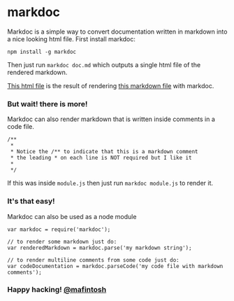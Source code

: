 # markdoc

Markdoc is a simple way to convert documentation written in markdown into a nice looking html file.
First install markdoc:

    npm install -g markdoc

Then just run `markdoc doc.md` which outputs a single html file of the rendered markdown.

[This html file](http://mafintosh.github.com/markdoc) is the result of rendering [this markdown file](https://raw.github.com/mafintosh/markdoc/master/README.md) with markdoc.

### But wait! there is more!

Markdoc can also render markdown that is written inside comments in a code file.

    /**
     *
     * Notice the /** to indicate that this is a markdown comment
     * the leading * on each line is NOT required but I like it
     *
     */

If this was inside `module.js` then just run `markdoc module.js` to render it. 

### It's that easy!

Markdoc can also be used as a node module

    var markdoc = require('markdoc');

    // to render some markdown just do:
    var renderedMarkdown = markdoc.parse('my markdown string');
    
    // to render multiline comments from some code just do:
    var codeDocumentation = markdoc.parseCode('my code file with markdown comments');

### Happy hacking! [@mafintosh](http://twitter.com/mafintosh)
